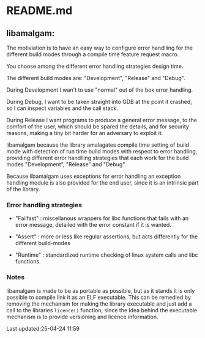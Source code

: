 README.md
=========

libamalgam:
-----------

The motiviation is to have an easy way to configure error handlling for the
different build modes through a compile time feature request macro.

You choose among the different error handling strategies design time.

The different build modes are: "Development", "Release" and "Debug".

During Development I wan't to use "normal" out of the box error handling.

During Debug, I want to be taken straight into GDB at the point it crashed, so I
can inspect variables and the call stack.

During Release I want programs to produce a general error message, to the
comfort of the user, which should be spared the details, and for security
reasons, making a tiny bit harder for an adversary to exploit it.

libamalgam because the library amalagates compile time setting of build mode
with detection of run time build modes  with respect to error handling,
providing different error handlling strategies that each work  for the build
modes "Development", "Release" and "Debug".

Because libamalgam uses exceptions for error handling an exception handling
module is also provided for the end user, since it is an intrinsic part of the
library.


### Error handling strategies

 *  "Failfast" : miscellanous wrappers for libc functions that fails with an
 error message, detailed with the error constant if it is wanted.

 * "Assert" : more or less like regular assertions, but acts differently for
 the different build-modes

 * "Runtime" : standardized runtime checking of linux system calls and libc
 functions.

### Notes

libamalgam is made to be as portable as possible, but as it stands it is only
possible to compile link it as an ELF executable. This can be remedied by
removing the mechanism for making the library executable and just add a call 
to the libraries `licence()` function, since the idea behind the executable
mechanism is to provide versioning and licence information.


  Last updated:25-04-24 11:59

<!--
vim: foldlevel=99 nospell
-->

